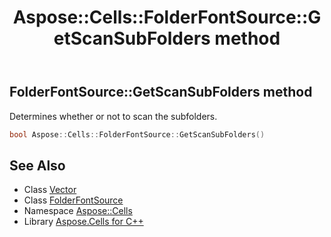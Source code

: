 ﻿---
title: Aspose::Cells::FolderFontSource::GetScanSubFolders method
linktitle: GetScanSubFolders
second_title: Aspose.Cells for C++ API Reference
description: 'Aspose::Cells::FolderFontSource::GetScanSubFolders method. Determines whether or not to scan the subfolders in C++.'
type: docs
weight: 700
url: /cpp/aspose.cells/folderfontsource/getscansubfolders/
---
## FolderFontSource::GetScanSubFolders method


Determines whether or not to scan the subfolders.

```cpp
bool Aspose::Cells::FolderFontSource::GetScanSubFolders()
```

## See Also

* Class [Vector](../../vector/)
* Class [FolderFontSource](../)
* Namespace [Aspose::Cells](../../)
* Library [Aspose.Cells for C++](../../../)
